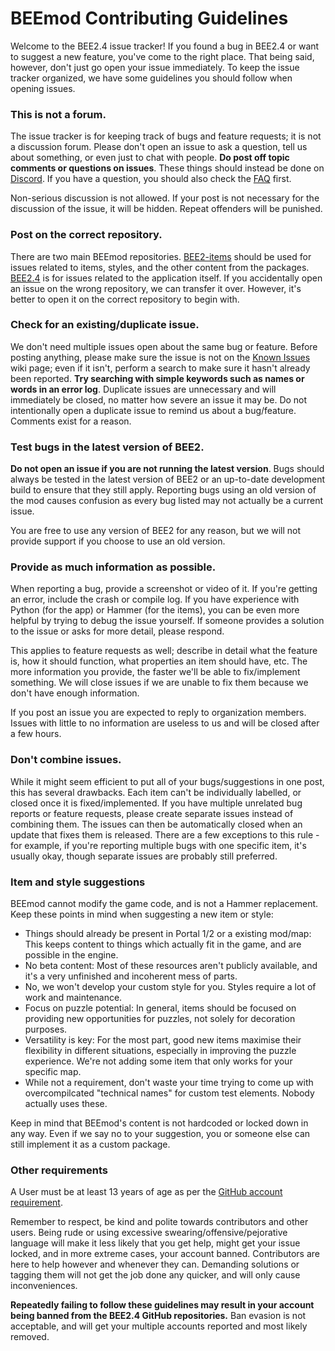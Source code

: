# BEEmod Contributing Guidelines
Welcome to the BEE2.4 issue tracker! If you found a bug in BEE2.4 or want to suggest a new feature, you've come to the right place. That being said, however, don't just go open your issue immediately. To keep the issue tracker organized, we have some guidelines you should follow when opening issues.

### This is not a forum.
The issue tracker is for keeping track of bugs and feature requests; it is not a discussion forum. Please don't open an issue to ask a question, tell us about something, or even just to chat with people. **Do post off topic comments or questions on issues**. These things should instead be done on [Discord](https://discord.gg/EvC8Fku). If you have a question, you should also check the [FAQ](https://github.com/BEEmod/BEE2.4/blob/master/FAQ.md) first.

Non-serious discussion is not allowed. If your post is not necessary for the discussion of the issue, it will be hidden. Repeat offenders will be punished.

### Post on the correct repository.
There are two main BEEmod repositories. [BEE2-items](https://github.com/BEEmod/BEE2-items/issues) should be used for issues related to items, styles, and the other content from the packages. [BEE2.4](https://github.com/BEEmod/BEE2.4/issues) is for issues related to the application itself. If you accidentally open an issue on the wrong repository, we can transfer it over. However, it's better to open it on the correct repository to begin with.

### Check for an existing/duplicate issue.
We don't need multiple issues open about the same bug or feature. Before posting anything, please make sure the issue is not on the [Known Issues](https://github.com/BEEmod/BEE2-items/wiki/Known-Issues) wiki page; even if it isn't, perform a search to make sure it hasn't already been reported. **Try searching with simple keywords such as names or words in an error log**. Duplicate issues are unnecessary and will immediately be closed, no matter how severe an issue it may be. Do not intentionally open a duplicate issue to remind us about a bug/feature. Comments exist for a reason.

### Test bugs in the latest version of BEE2.
**Do not open an issue if you are not running the latest version**. Bugs should always be tested in the latest version of BEE2 or an up-to-date development build to ensure that they still apply. Reporting bugs using an old version of the mod causes confusion as every bug listed may not actually be a current issue.

You are free to use any version of BEE2 for any reason, but we will not provide support if you choose to use an old version.

### Provide as much information as possible.
When reporting a bug, provide a screenshot or video of it. If you're getting an error, include the crash or compile log. If you have experience with Python (for the app) or Hammer (for the items), you can be even more helpful by trying to debug the issue yourself. If someone provides a solution to the issue or asks for more detail, please respond.

This applies to feature requests as well; describe in detail what the feature is, how it should function, what properties an item should have, etc. The more information you provide, the faster we'll be able to fix/implement something. We will close issues if we are unable to fix them because we don't have enough information.

If you post an issue you are expected to reply to organization members. Issues with little to no information are useless to us and will be closed after a few hours.

### Don't combine issues.
While it might seem efficient to put all of your bugs/suggestions in one post, this has several drawbacks. Each item can't be individually labelled, or closed once it is fixed/implemented. If you have multiple unrelated bug reports or feature requests, please create separate issues instead of combining them. The issues can then be automatically closed when an update that fixes them is released. There are a few exceptions to this rule - for example, if you're reporting multiple bugs with one specific item, it's usually okay, though separate issues are probably still preferred.

### Item and style suggestions
BEEmod cannot modify the game code, and is not a Hammer replacement. Keep these points in mind when suggesting a new item or style:

- Things should already be present in Portal 1/2 or a existing mod/map: This keeps content to things which actually fit in the game, and are possible in the engine.
- No beta content: Most of these resources aren't publicly available, and it's a very unfinished and incoherent mess of parts.
- No, we won't develop your custom style for you. Styles require a lot of work and maintenance.
- Focus on puzzle potential: In general, items should be focused on providing new opportunities for puzzles, not solely for decoration purposes.
- Versatility is key: For the most part, good new items maximise their flexibility in different situations, especially in improving the puzzle experience. We're not adding some item that only works for your specific map.
- While not a requirement, don't waste your time trying to come up with overcompilcated "technical names" for custom test elements. Nobody actually uses these.

Keep in mind that BEEmod's content is not hardcoded or locked down in any way. Even if we say no to your suggestion, you or someone else can still implement it as a custom package.

### Other requirements
A User must be at least 13 years of age as per the [GitHub account requirement](https://help.github.com/articles/github-terms-of-service/#b-account-terms).

Remember to respect, be kind and polite towards contributors and other users. Being rude or using excessive swearing/offensive/pejorative language will make it less likely that you get help, might get your issue locked, and in more extreme cases, your account banned. Contributors are here to help however and whenever they can. Demanding solutions or tagging them will not get the job done any quicker, and will only cause inconveniences.

**Repeatedly failing to follow these guidelines may result in your account being banned from the BEE2.4 GitHub repositories.** Ban evasion is not acceptable, and will get your multiple accounts reported and most likely removed. <!--YOU FOOL, I HAVE 70 ALTERNATIVE ACCOUNTS!-->
